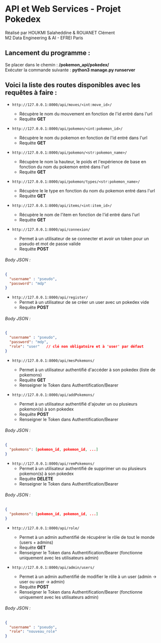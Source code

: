 #              API et Web Services   -   Projet Pokedex  
  

Réalisé par HOUKMI Salaheddine & ROUANET Clément  
M2 Data Engineering & AI  -  EFREI Paris


## Lancement du programme :
 Se placer dans le chemin : **/pokemon_api/pokedex/**  
 Exécuter la commande suivante : **python3 manage.py runserver**


## Voici la liste des routes disponibles avec les requêtes à faire :

- ```http://127.0.0.1:8000/api/moves/<int:move_id>/```  
    - Récupère le nom du mouvement en fonction de l'id entré dans l'url  
    - Requête **GET**  


- ```http://127.0.0.1:8000/api/pokemon/<int:pokemon_id>/```  
    - Récupère le nom du pokemon en fonction de l'id entré dans l'url  
    - Requête **GET**  


- ```http://127.0.0.1:8000/api/pokemon/<str:pokemon_name>/```  
    - Récupère le nom la hauteur, le poids et l'expérience de base en fonction du nom du pokemon entré dans l'url  
    - Requête **GET**  


- ```http://127.0.0.1:8000/api/pokemon/types/<str:pokemon_name>/```  
    - Récupère le le type en fonction du nom du pokemon entré dans l'url  
    - Requête **GET**  


- ```http://127.0.0.1:8000/api/items/<int:item_id>/```  
    - Récupère le nom de l'item en fonction de l'id entré dans l'url  
    - Requête **GET**  


- ```http://127.0.0.1:8000/api/connexion/```  
    - Permet à un utilisateur de se connecter et avoir un token pour un pseudo et mot de passe valide  
    - Requête **POST**  
###### Body JSON :  
```json  
{  
  "username" : "pseudo",  
  "password": "mdp"  
}  
```  

- ```http://127.0.0.1:8000/api/register/```  
    - Permet à un utilisateur de se créer un user avec un pokedex vide  
    - Requête **POST**  
###### Body JSON :  
```json  
{
  "username" : "pseudo",  
  "password": "mdp",  
  "role": "user"   // clé non obligatoire et à 'user' par défaut  
} 
```  

- ```http://127.0.0.1:8000/api/mesPokemons/```  
    - Permet à un utilisateur authentifié d'accéder à son pokedex (liste de pokemons)  
    - Requête **GET**  
    - Renseigner le Token dans Authentification/Bearer  


- ```http://127.0.0.1:8000/api/addPokemons/```  
    - Permet à un utilisateur authentifié d'ajouter un ou plusieurs pokemon(s) à son pokedex  
    - Requête **POST**  
    - Renseigner le Token dans Authentification/Bearer  
###### Body JSON :  
```json  
{
  "pokemons": [pokemon_id, pokemon_id, ...]  
} 
```  

- ```http://127.0.0.1:8000/api/remPokemons/```  
    - Permet à un utilisateur authentifié de supprimer un ou plusieurs pokemon(s) à son pokedex  
    - Requête **DELETE**  
    - Renseigner le Token dans Authentification/Bearer  
###### Body JSON :  
```json  
{
  "pokemons": [pokemon_id, pokemon_id, ...]  
} 
```  


- ```http://127.0.0.1:8000/api/role/```  
    - Permet à un admin authentifié de récupérer le rôle de tout le monde (users + admins)  
    - Requête **GET**  
    - Renseigner le Token dans Authentification/Bearer  (fonctionne uniquement avec les utilisateurs admin)


- ```http://127.0.0.1:8000/api/admin/users/```  
    - Permet à un admin authentifié de modifier le rôle à un user (admin -> user  ou  user -> admin)  
    - Requête **POST**  
    - Renseigner le Token dans Authentification/Bearer  (fonctionne uniquement avec les utilisateurs admin)
###### Body JSON :  
```json  
{
  "username" : "pseudo",
  "role": "nouveau_role"  
} 
```  